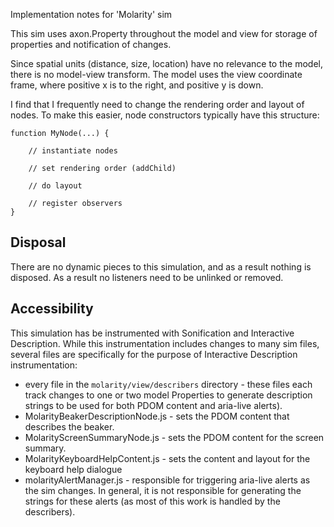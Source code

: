 Implementation notes for 'Molarity' sim

This sim uses axon.Property throughout the model and view for storage of properties and notification of changes.

Since spatial units (distance, size, location) have no relevance to the model, there is no model-view transform.
The model uses the view coordinate frame, where positive x is to the right, and positive y is down.

I find that I frequently need to change the rendering order and layout of nodes.
To make this easier, node constructors typically have this structure:

    function MyNode(...) {

        // instantiate nodes

        // set rendering order (addChild)

        // do layout

        // register observers
    }

## Disposal

There are no dynamic pieces to this simulation, and as a result nothing is disposed.
As a result no listeners need to be unlinked or removed.

## Accessibility

This simulation has be instrumented with Sonification and Interactive Description. While this instrumentation includes
changes to many sim files, several files are specifically for the purpose of Interactive Description instrumentation:

* every file in the `molarity/view/describers` directory - these files each track changes to one or two model Properties
to generate description strings to be used for both PDOM content and aria-live alerts).
* MolarityBeakerDescriptionNode.js - sets the PDOM content that describes the beaker.
* MolarityScreenSummaryNode.js - sets the PDOM content for the screen summary.
* MolarityKeyboardHelpContent.js - sets the content and layout for the keyboard help dialogue
* molarityAlertManager.js - responsible for triggering aria-live alerts as the sim changes. In general, it is not
responsible for generating the strings for these alerts (as most of this work is handled by the describers).